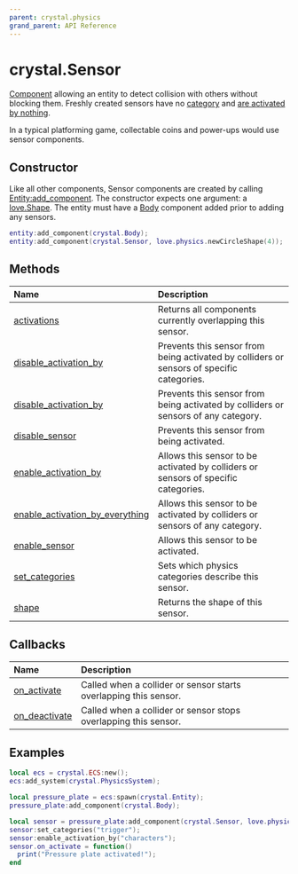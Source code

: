 ```yaml
---
parent: crystal.physics
grand_parent: API Reference
---
```


# crystal.Sensor

[Component](/crystal/api/ecs/component) allowing an entity to detect collision with others without blocking them. Freshly created sensors have no [category](sensor_set_categories) and [are activated by nothing](sensor_enable_activation_by).

In a typical platforming game, collectable coins and power-ups would use sensor components.

## Constructor

Like all other components, Sensor components are created by calling [Entity:add_component](/crystal/api/ecs/entity_add_component). The constructor expects one argument: a [love.Shape](https://love2d.org/wiki/Shape). The entity must have a [Body](body) component added prior to adding any sensors.

```lua
entity:add_component(crystal.Body);
entity:add_component(crystal.Sensor, love.physics.newCircleShape(4));
```

## Methods

| Name                                                                      | Description                                                                               |
| :------------------------------------------------------------------------ | :---------------------------------------------------------------------------------------- |
| [activations](sensor_activations)                                         | Returns all components currently overlapping this sensor.                                 |
| [disable_activation_by](sensor_disable_activation_by)                     | Prevents this sensor from being activated by colliders or sensors of specific categories. |
| [disable_activation_by](sensor_disable_activation_by_everything)          | Prevents this sensor from being activated by colliders or sensors of any category.        |
| [disable_sensor](sensor_disable_sensor)                                   | Prevents this sensor from being activated.                                                |
| [enable_activation_by](sensor_enable_activation_by)                       | Allows this sensor to be activated by colliders or sensors of specific categories.        |
| [enable_activation_by_everything](sensor_enable_activation_by_everything) | Allows this sensor to be activated by colliders or sensors of any category.               |
| [enable_sensor](sensor_enable_sensor)                                     | Allows this sensor to be activated.                                                       |
| [set_categories](sensor_set_categories)                                   | Sets which physics categories describe this sensor.                                       |
| [shape](sensor_shape)                                                     | Returns the shape of this sensor.                                                         |

## Callbacks

| Name                                  | Description                                                      |
| :------------------------------------ | :--------------------------------------------------------------- |
| [on_activate](sensor_on_activate)     | Called when a collider or sensor starts overlapping this sensor. |
| [on_deactivate](sensor_on_deactivate) | Called when a collider or sensor stops overlapping this sensor.  |

## Examples

```lua
local ecs = crystal.ECS:new();
ecs:add_system(crystal.PhysicsSystem);

local pressure_plate = ecs:spawn(crystal.Entity);
pressure_plate:add_component(crystal.Body);

local sensor = pressure_plate:add_component(crystal.Sensor, love.physics.newRectangleShape(20, 20));
sensor:set_categories("trigger");
sensor:enable_activation_by("characters");
sensor.on_activate = function()
  print("Pressure plate activated!");
end
```
